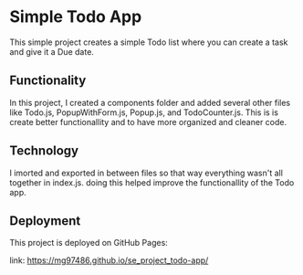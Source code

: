 # Simple Todo App

This simple project creates a simple Todo list where you can create a task and give it a Due date.

## Functionality

In this project, I created a components folder and added several other files like Todo.js, PopupWithForm.js, Popup.js, and TodoCounter.js. This is is create better functionallity and to have more organized and cleaner code.

## Technology

I imorted and exported in between files so that way everything wasn't all together in index.js. doing this helped improve the functionallity of the Todo app.

## Deployment

This project is deployed on GitHub Pages:

link: https://mg97486.github.io/se_project_todo-app/
